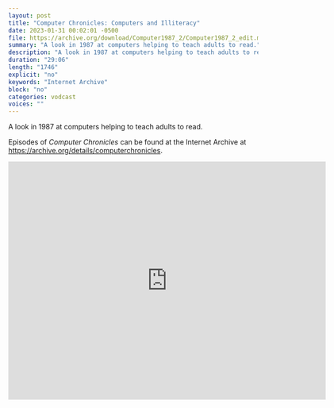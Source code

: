 ```yaml
---
layout: post
title: "Computer Chronicles: Computers and Illiteracy"
date: 2023-01-31 00:02:01 -0500
file: https://archive.org/download/Computer1987_2/Computer1987_2_edit.mp4
summary: "A look in 1987 at computers helping to teach adults to read."
description: "A look in 1987 at computers helping to teach adults to read."
duration: "29:06"
length: "1746"
explicit: "no" 
keywords: "Internet Archive"
block: "no" 
categories: vodcast
voices: ""
---
```


A look in 1987 at computers helping to teach adults to read.

Episodes of *Computer Chronicles* can be found at the Internet Archive at <https://archive.org/details/computerchronicles>.

<iframe src="https://archive.org/embed/Computer1987_2" width="640" height="480" frameborder="0" webkitallowfullscreen="true" mozallowfullscreen="true" allowfullscreen></iframe>
